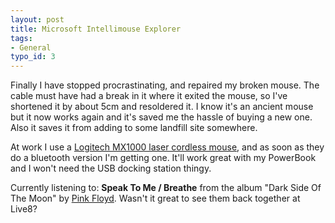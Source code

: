 ```yaml
---
layout: post
title: Microsoft Intellimouse Explorer
tags:
- General
typo_id: 3
---
```

<p>Finally I have stopped procrastinating, and repaired my broken mouse.  The cable must have had a break in it where it exited the mouse, so I've shortened it by about 5cm and resoldered it.  I know it's an ancient mouse but it now works again and it's saved me the hassle of buying a new one.  Also it saves it from adding to some landfill site somewhere.</p>
<p>At work I use a <a href="http://www.logitech.com/index.cfm/products/details/GB/EN,CRID=2135,CONTENTID=9043">Logitech MX1000 laser cordless mouse</a>, and as soon as they do a bluetooth version I'm getting one.  It'll work great with my PowerBook and I won't need the USB docking station thingy.</p>
<p>Currently listening to: <strong>Speak To Me / Breathe</strong> from the album "Dark Side Of The Moon" by <a href="http://www.google.com/search?q=%22Pink Floyd%22">Pink Floyd</a>.  Wasn't it great to see them back together at Live8?</p>
